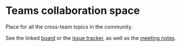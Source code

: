 # Teams collaboration space

Place for all the cross-team topics in the community.

See the linked [board](https://github.com/orgs/NixOS/projects/44/views/1) or the [issue tracker](https://github.com/NixOS/teams-collaboration/issues), as well as the [meeting notes](./meeting-notes).
